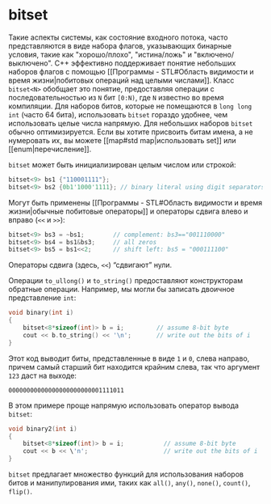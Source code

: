 # bitset

Такие аспекты системы, как состояние входного потока, часто представляются в виде набора флагов, указывающих бинарные условия, такие как "хорошо/плохо", "истина/ложь" и "включено/выключено". C++ эффективно поддерживает понятие небольших наборов флагов с помощью [[Программы - STL#Область видимости и время жизни|побитовых операций над целыми числами]]. Класс `bitset<N>` обобщает это понятие, предоставляя операции с последовательностью из `N` бит `[0:N)`, где `N` известно во время компиляции. Для наборов битов, которые не помещаются в `long long int` (часто 64 бита), использовать `bitset` гораздо удобнее, чем использовать целые числа напрямую. Для небольших наборов `bitset` обычно оптимизируется. Если вы хотите присвоить битам имена, а не нумеровать их, вы можете [[map#std map|использовать set]] или [[enum|перечисление]].

`bitset` может быть инициализирован целым числом или строкой:
```c++
bitset<9> bs1 {"110001111"};
bitset<9> bs2 {0b1'1000'1111}; // binary literal using digit separators
```

Могут быть применены [[Программы - STL#Область видимости и время жизни|обычные побитовые операторы]] и операторы сдвига влево и вправо (`<<` и `>>`):
```c++
bitset<9> bs3 = ~bs1;        // complement: bs3=="001110000"
bitset<9> bs4 = bs1&bs3;     // all zeros
bitset<9> bs5 = bs1<<2;      // shift left: bs5 = "000111100"
```

Операторы сдвига (здесь, `<<`) “сдвигают” нули.

Операции `to_ullong()` и `to_string()` предоставляют конструкторам обратные операции.  Например, мы могли бы записать двоичное представление `int`:
```c++
void binary(int i)
{
	bitset<8*sizeof(int)> b = i;         // assume 8-bit byte
	cout << b.to_string() << '\n';       // write out the bits of i
}
```

Этот код выводит биты, представленные в виде `1` и `0`, слева направо, причем самый старший бит находится крайним слева, так что аргумент `123` даст на выходе:
```
00000000000000000000000001111011
```

В этом примере проще напрямую использовать оператор вывода `bitset`:
```c++
void binary2(int i)
{
	bitset<8*sizeof(int)> b = i;           // assume 8-bit byte
	cout << b << \'n';                     // write out the bits of i
}
```

`bitset` предлагает множество функций для использования наборов битов и манипулирования ими, таких как `all()`, `any()`, `none()`, `count()`, `flip()`.


